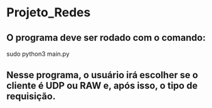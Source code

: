 # Projeto_Redes

## O programa deve ser rodado com o comando: 

sudo python3 main.py

## Nesse programa, o usuário irá escolher se o cliente é UDP ou RAW e, após isso, o tipo de requisição.